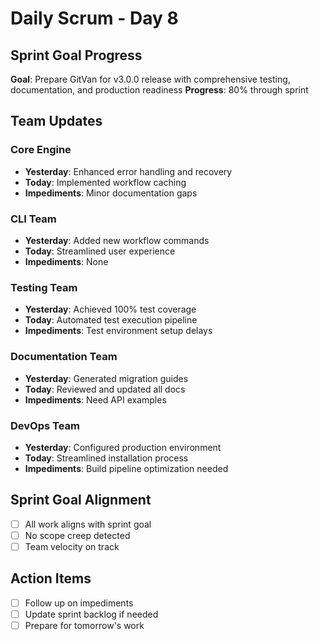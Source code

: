 # Daily Scrum - Day 8

## Sprint Goal Progress
**Goal**: Prepare GitVan for v3.0.0 release with comprehensive testing, documentation, and production readiness
**Progress**: 80% through sprint

## Team Updates

### Core Engine
- **Yesterday**: Enhanced error handling and recovery
- **Today**: Implemented workflow caching
- **Impediments**: Minor documentation gaps

### CLI Team  
- **Yesterday**: Added new workflow commands
- **Today**: Streamlined user experience
- **Impediments**: None

### Testing Team
- **Yesterday**: Achieved 100% test coverage
- **Today**: Automated test execution pipeline
- **Impediments**: Test environment setup delays

### Documentation Team
- **Yesterday**: Generated migration guides
- **Today**: Reviewed and updated all docs
- **Impediments**: Need API examples

### DevOps Team
- **Yesterday**: Configured production environment
- **Today**: Streamlined installation process
- **Impediments**: Build pipeline optimization needed

## Sprint Goal Alignment
- [ ] All work aligns with sprint goal
- [ ] No scope creep detected
- [ ] Team velocity on track

## Action Items
- [ ] Follow up on impediments
- [ ] Update sprint backlog if needed
- [ ] Prepare for tomorrow's work
